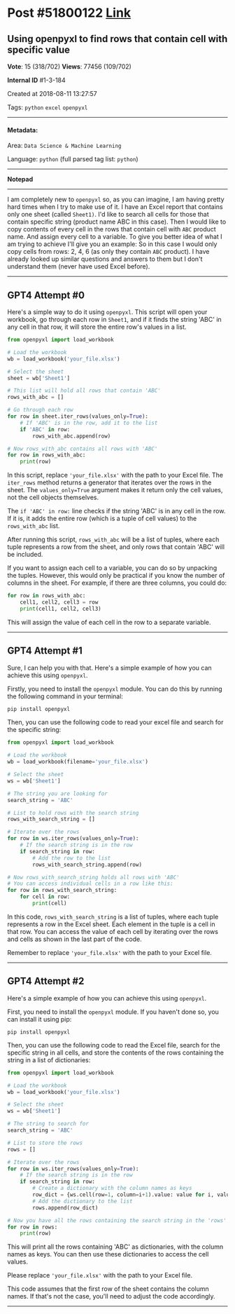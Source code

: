 
# Post \#51800122 [Link](https://stackoverflow.com/questions/51800122/)

## Using openpyxl to find rows that contain cell with specific value

**Vote**: 15 (318/702) **Views**: 77456 (109/702) 

**Internal ID** \#1-3-184

Created at 2018-08-11 13:27:57

Tags: `python` `excel` `openpyxl`

----------

#### Metadata:

Area: `Data Science & Machine Learning`

Language: `python` (full parsed tag list: `python`)

----------

**Notepad**


----------

I am completely new to `openpyxl` so, as you can imagine, I am having pretty hard times when I try to make use of it.
I have an Excel report that contains only one sheet (called `Sheet1)`. I'd like to search all cells for those that contain specific string (product name ABC in this case).
Then I would like to copy contents of every cell in the rows that contain cell with `ABC` product name. And assign every cell to a variable.
To give you better idea of what I am trying to achieve I'll give you an example:
[](https://i.stack.imgur.com/aQ9m7.jpg)
So in this case I would only copy cells from rows: 2, 4, 6 (as only they contain `ABC` product).
I have already looked up similar questions and answers to them but I don't understand them (never have used Excel before).


----------
        
## GPT4 Attempt \#0

Here's a simple way to do it using `openpyxl`. This script will open your workbook, go through each row in `Sheet1`, and if it finds the string 'ABC' in any cell in that row, it will store the entire row's values in a list.

```python
from openpyxl import load_workbook

# Load the workbook
wb = load_workbook('your_file.xlsx')

# Select the sheet
sheet = wb['Sheet1']

# This list will hold all rows that contain 'ABC'
rows_with_abc = []

# Go through each row
for row in sheet.iter_rows(values_only=True):
    # If 'ABC' is in the row, add it to the list
    if 'ABC' in row:
        rows_with_abc.append(row)

# Now rows_with_abc contains all rows with 'ABC'
for row in rows_with_abc:
    print(row)
```

In this script, replace `'your_file.xlsx'` with the path to your Excel file. The `iter_rows` method returns a generator that iterates over the rows in the sheet. The `values_only=True` argument makes it return only the cell values, not the cell objects themselves.

The `if 'ABC' in row:` line checks if the string 'ABC' is in any cell in the row. If it is, it adds the entire row (which is a tuple of cell values) to the `rows_with_abc` list.

After running this script, `rows_with_abc` will be a list of tuples, where each tuple represents a row from the sheet, and only rows that contain 'ABC' will be included.

If you want to assign each cell to a variable, you can do so by unpacking the tuples. However, this would only be practical if you know the number of columns in the sheet. For example, if there are three columns, you could do:

```python
for row in rows_with_abc:
    cell1, cell2, cell3 = row
    print(cell1, cell2, cell3)
```

This will assign the value of each cell in the row to a separate variable.

--------

## GPT4 Attempt \#1

Sure, I can help you with that. Here's a simple example of how you can achieve this using `openpyxl`. 

Firstly, you need to install the `openpyxl` module. You can do this by running the following command in your terminal:

```bash
pip install openpyxl
```

Then, you can use the following code to read your excel file and search for the specific string:

```python
from openpyxl import load_workbook

# Load the workbook
wb = load_workbook(filename='your_file.xlsx')

# Select the sheet
ws = wb['Sheet1']

# The string you are looking for
search_string = 'ABC'

# List to hold rows with the search string
rows_with_search_string = []

# Iterate over the rows
for row in ws.iter_rows(values_only=True):
    # If the search string is in the row
    if search_string in row:
        # Add the row to the list
        rows_with_search_string.append(row)

# Now rows_with_search_string holds all rows with 'ABC'
# You can access individual cells in a row like this:
for row in rows_with_search_string:
    for cell in row:
        print(cell)
```

In this code, `rows_with_search_string` is a list of tuples, where each tuple represents a row in the Excel sheet. Each element in the tuple is a cell in that row. You can access the value of each cell by iterating over the rows and cells as shown in the last part of the code.

Remember to replace `'your_file.xlsx'` with the path to your Excel file.

--------

## GPT4 Attempt \#2

Here's a simple example of how you can achieve this using `openpyxl`. 

First, you need to install the `openpyxl` module. If you haven't done so, you can install it using pip:

```
pip install openpyxl
```

Then, you can use the following code to read the Excel file, search for the specific string in all cells, and store the contents of the rows containing the string in a list of dictionaries:

```python
from openpyxl import load_workbook

# Load the workbook
wb = load_workbook('your_file.xlsx')

# Select the sheet
ws = wb['Sheet1']

# The string to search for
search_string = 'ABC'

# List to store the rows
rows = []

# Iterate over the rows
for row in ws.iter_rows(values_only=True):
    # If the search string is in the row
    if search_string in row:
        # Create a dictionary with the column names as keys
        row_dict = {ws.cell(row=1, column=i+1).value: value for i, value in enumerate(row)}
        # Add the dictionary to the list
        rows.append(row_dict)

# Now you have all the rows containing the search string in the 'rows' list
for row in rows:
    print(row)
```

This will print all the rows containing 'ABC' as dictionaries, with the column names as keys. You can then use these dictionaries to access the cell values.

Please replace `'your_file.xlsx'` with the path to your Excel file.

This code assumes that the first row of the sheet contains the column names. If that's not the case, you'll need to adjust the code accordingly.

--------
